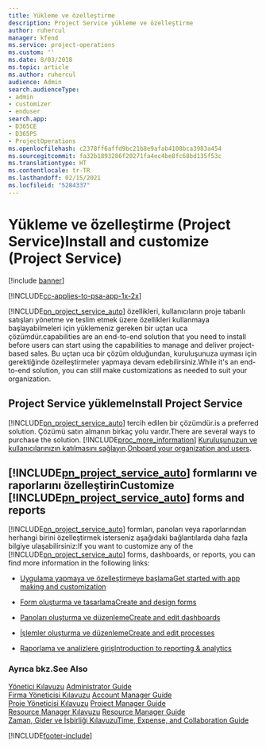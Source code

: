 ```yaml
---
title: Yükleme ve özelleştirme
description: Project Service yükleme ve özelleştirme
author: ruhercul
manager: kfend
ms.service: project-operations
ms.custom: ''
ms.date: 8/03/2018
ms.topic: article
ms.author: ruhercul
audience: Admin
search.audienceType:
- admin
- customizer
- enduser
search.app:
- D365CE
- D365PS
- ProjectOperations
ms.openlocfilehash: c2378ff6affd9bc21b8e9afab4108bca3983a454
ms.sourcegitcommit: fa32b1893286f20271fa4ec4be8fc68bd135f53c
ms.translationtype: HT
ms.contentlocale: tr-TR
ms.lasthandoff: 02/15/2021
ms.locfileid: "5284337"
---
```

# <a name="install-and-customize-project-service"></a><span data-ttu-id="5b519-103">Yükleme ve özelleştirme (Project Service)</span><span class="sxs-lookup"><span data-stu-id="5b519-103">Install and customize (Project Service)</span></span>

[!include [banner](../includes/psa-now-project-operations.md)]

[!INCLUDE[cc-applies-to-psa-app-1x-2x](../includes/cc-applies-to-psa-app-1x-2x.md)]

[!INCLUDE[pn_project_service_auto](../includes/pn-project-service-auto.md)] <span data-ttu-id="5b519-104">özellikleri, kullanıcıların proje tabanlı satışları yönetme ve teslim etmek üzere özellikleri kullanmaya başlayabilmeleri için yüklemeniz gereken bir uçtan uca çözümdür.</span><span class="sxs-lookup"><span data-stu-id="5b519-104">capabilities are an end-to-end solution that you need to install before users can start using the capabilities to manage and deliver project-based sales.</span></span> <span data-ttu-id="5b519-105">Bu uçtan uca bir çözüm olduğundan, kuruluşunuza uyması için gerektiğinde özelleştirmeler yapmaya devam edebilirsiniz.</span><span class="sxs-lookup"><span data-stu-id="5b519-105">While it's an end-to-end solution, you can still make customizations as needed to suit your organization.</span></span>  
<!-- TODO: I expect to find the information on how to get and install this here. Please find that and add it here. Same for Project Service.--> 
  
## <a name="install-project-service"></a><span data-ttu-id="5b519-106">Project Service yükleme</span><span class="sxs-lookup"><span data-stu-id="5b519-106">Install Project Service</span></span>  
 [!INCLUDE[pn_project_service_auto](../includes/pn-project-service-auto.md)] <span data-ttu-id="5b519-107">tercih edilen bir çözümdür.</span><span class="sxs-lookup"><span data-stu-id="5b519-107">is a preferred solution.</span></span> <span data-ttu-id="5b519-108">Çözümü satın almanın birkaç yolu vardır.</span><span class="sxs-lookup"><span data-stu-id="5b519-108">There are several ways to purchase the solution.</span></span> [!INCLUDE[proc_more_information](../includes/proc-more-information.md)] <span data-ttu-id="5b519-109">[Kuruluşunuzun ve kullanıcılarınızın katılmasını sağlayın](https://docs.microsoft.com/dynamics365/customerengagement/on-premises/admin/onboard-your-organization-and-users-to-dynamics-365-online).</span><span class="sxs-lookup"><span data-stu-id="5b519-109">[Onboard your organization and users](https://docs.microsoft.com/dynamics365/customerengagement/on-premises/admin/onboard-your-organization-and-users-to-dynamics-365-online).</span></span>  
  
## <a name="customize-pn_project_service_auto-forms-and-reports"></a><span data-ttu-id="5b519-110">[!INCLUDE[pn_project_service_auto](../includes/pn-project-service-auto.md)] formlarını ve raporlarını özelleştirin</span><span class="sxs-lookup"><span data-stu-id="5b519-110">Customize [!INCLUDE[pn_project_service_auto](../includes/pn-project-service-auto.md)] forms and reports</span></span>  
 <span data-ttu-id="5b519-111">[!INCLUDE[pn_project_service_auto](../includes/pn-project-service-auto.md)] formları, panoları veya raporlarından herhangi birini özelleştirmek isterseniz aşağıdaki bağlantılarda daha fazla bilgiye ulaşabilirsiniz:</span><span class="sxs-lookup"><span data-stu-id="5b519-111">If you want to customize any of the [!INCLUDE[pn_project_service_auto](../includes/pn-project-service-auto.md)] forms, dashboards, or reports, you can find more information in the following links:</span></span>  
  
- [<span data-ttu-id="5b519-112">Uygulama yapmaya ve özelleştirmeye başlama</span><span class="sxs-lookup"><span data-stu-id="5b519-112">Get started with app making and customization</span></span>](https://docs.microsoft.com/dynamics365/customerengagement/on-premises/customize/getting-started-customization)  
  
- [<span data-ttu-id="5b519-113">Form oluşturma ve tasarlama</span><span class="sxs-lookup"><span data-stu-id="5b519-113">Create and design forms</span></span>](https://docs.microsoft.com/dynamics365/customerengagement/on-premises/customize/create-design-forms)  
  
- [<span data-ttu-id="5b519-114">Panoları oluşturma ve düzenleme</span><span class="sxs-lookup"><span data-stu-id="5b519-114">Create and edit dashboards</span></span>](https://docs.microsoft.com/dynamics365/customerengagement/on-premises/customize/create-edit-dashboards)  
  
- [<span data-ttu-id="5b519-115">İşlemler oluşturma ve düzenleme</span><span class="sxs-lookup"><span data-stu-id="5b519-115">Create and edit processes</span></span>](https://docs.microsoft.com/dynamics365/customerengagement/on-premises/customize/guide-staff-through-common-tasks-processes)  
  
- [<span data-ttu-id="5b519-116">Raporlama ve analizlere giriş</span><span class="sxs-lookup"><span data-stu-id="5b519-116">Introduction to reporting & analytics</span></span>](https://docs.microsoft.com/dynamics365/customerengagement/on-premises/analytics/reporting-analytics-with-dynamics-365)  
  
### <a name="see-also"></a><span data-ttu-id="5b519-117">Ayrıca bkz.</span><span class="sxs-lookup"><span data-stu-id="5b519-117">See Also</span></span>  
 <span data-ttu-id="5b519-118">[Yönetici Kılavuzu](../psa/admin-guide.md) </span><span class="sxs-lookup"><span data-stu-id="5b519-118">[Administrator Guide](../psa/admin-guide.md) </span></span>  
 <span data-ttu-id="5b519-119">[Firma Yöneticisi Kılavuzu](../psa/account-manager-guide.md) </span><span class="sxs-lookup"><span data-stu-id="5b519-119">[Account Manager Guide](../psa/account-manager-guide.md) </span></span>  
 <span data-ttu-id="5b519-120">[Proje Yöneticisi Kılavuzu](../psa/project-manager-guide.md) </span><span class="sxs-lookup"><span data-stu-id="5b519-120">[Project Manager Guide](../psa/project-manager-guide.md) </span></span>  
 <span data-ttu-id="5b519-121">[Resource Manager Kılavuzu](../psa/resource-manager-guide.md) </span><span class="sxs-lookup"><span data-stu-id="5b519-121">[Resource Manager Guide](../psa/resource-manager-guide.md) </span></span>  
 [<span data-ttu-id="5b519-122">Zaman, Gider ve İşbirliği Kılavuzu</span><span class="sxs-lookup"><span data-stu-id="5b519-122">Time, Expense, and Collaboration Guide</span></span>](../psa/time-expense-collaboration-guide.md)


[!INCLUDE[footer-include](../includes/footer-banner.md)]